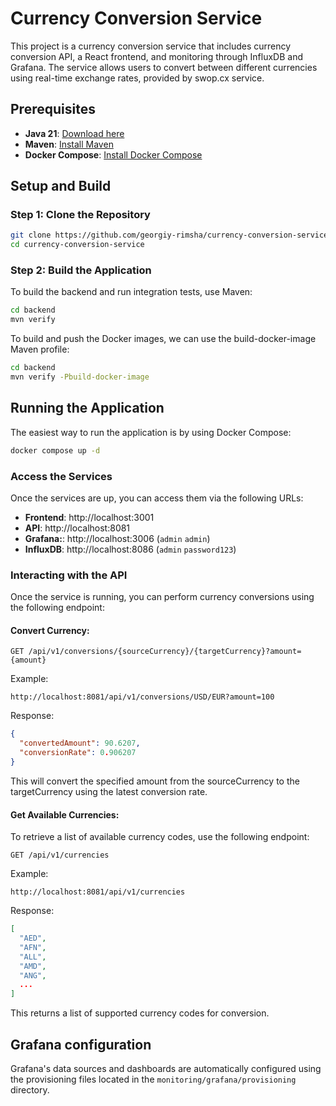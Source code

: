 # Currency Conversion Service

This project is a currency conversion service that includes currency conversion API, a React frontend, and monitoring through InfluxDB and Grafana. The service allows users to convert between different currencies using real-time exchange rates, provided by swop.cx service.

## Prerequisites

- **Java 21**: [Download here](https://www.oracle.com/java/technologies/javase-jdk21-downloads.html)
- **Maven**: [Install Maven](https://maven.apache.org/install.html)
- **Docker Compose**: [Install Docker Compose](https://docs.docker.com/compose/install/)

## Setup and Build

### Step 1: Clone the Repository

```bash
git clone https://github.com/georgiy-rimsha/currency-conversion-service.git
cd currency-conversion-service
```

### Step 2: Build the Application

To build the backend and run integration tests, use Maven:
```bash
cd backend
mvn verify
```

To build and push the Docker images, we can use the build-docker-image Maven profile:
```bash
cd backend
mvn verify -Pbuild-docker-image
```

## Running the Application
The easiest way to run the application is by using Docker Compose:
```bash
docker compose up -d
```

### Access the Services

Once the services are up, you can access them via the following URLs:

- **Frontend**: http://localhost:3001
- **API**: http://localhost:8081
- **Grafana:**: http://localhost:3006 (```admin``` ```admin```)
- **InfluxDB**: http://localhost:8086 (```admin``` ```password123```)

### Interacting with the API

Once the service is running, you can perform currency conversions using the following endpoint:


#### Convert Currency:
```GET /api/v1/conversions/{sourceCurrency}/{targetCurrency}?amount={amount}```

Example:
```
http://localhost:8081/api/v1/conversions/USD/EUR?amount=100
```
Response:
```json
{
  "convertedAmount": 90.6207,
  "conversionRate": 0.906207
}
```
This will convert the specified amount from the sourceCurrency to the targetCurrency using the latest conversion rate.

#### Get Available Currencies:
To retrieve a list of available currency codes, use the following endpoint:

```GET /api/v1/currencies```

Example:
```
http://localhost:8081/api/v1/currencies
```
Response:
```json
[
  "AED",
  "AFN",
  "ALL",
  "AMD",
  "ANG",
  ...
]
```
This returns a list of supported currency codes for conversion.

## Grafana configuration

Grafana's data sources and dashboards are automatically configured using the provisioning files located in the ```monitoring/grafana/provisioning``` directory.



